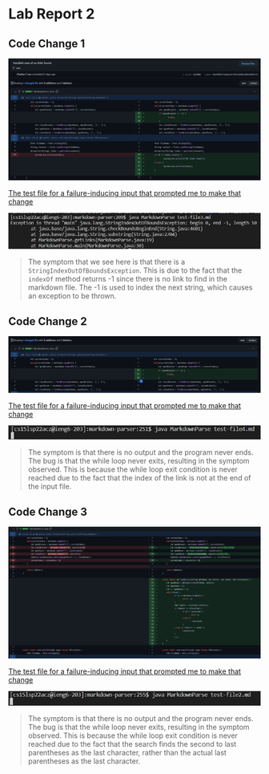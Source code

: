 # Lab Report 2

## Code Change 1

![NoLinksCode](images/Week4/NoLinksCode.jpg)

[The test file for a failure-inducing input that prompted me to make that change
](https://github.com/Charlychee/markdown-parser/blob/main/test-file3.md)

![NoLinksError](images/Week4/NoLinksError.jpg)

> The symptom that we see here is that there is a `StringIndexOutOfBoundsException`. This is due to the fact that the `indexOf` method returns -1 since there is no link to find in the markdown file. The -1 is used to index the next string, which causes an exception to be thrown.

## Code Change 2

![ContentAfterEndCode](images/Week4/ContentAfterEndCode.jpg)

[The test file for a failure-inducing input that prompted me to make that change
](https://github.com/Charlychee/markdown-parser/blob/main/test-file4.md)

![ContentAfterEndError](images/Week4/ContentAfterEndError.jpg)

> The symptom is that there is no output and the program never ends. The bug is that the while loop never exits, resulting in the symptom observed. This is because the while loop exit condition is never reached due to the fact that the index of the link is not at the end of the input file.

## Code Change 3

![NestedBracketsCode](images/Week4/NestedBracketsCode.jpg)

[The test file for a failure-inducing input that prompted me to make that change
](https://github.com/Charlychee/markdown-parser/blob/main/test-file2.md)

![NestedBracketsError](images/Week4/NestedBracketsError.jpg)

> The symptom is that there is no output and the program never ends. The bug is that the while loop never exits, resulting in the symptom observed. This is because the while loop exit condition is never reached due to the fact that the search finds the second to last parentheses as the last character, rather than the actual last parentheses as the last character.
